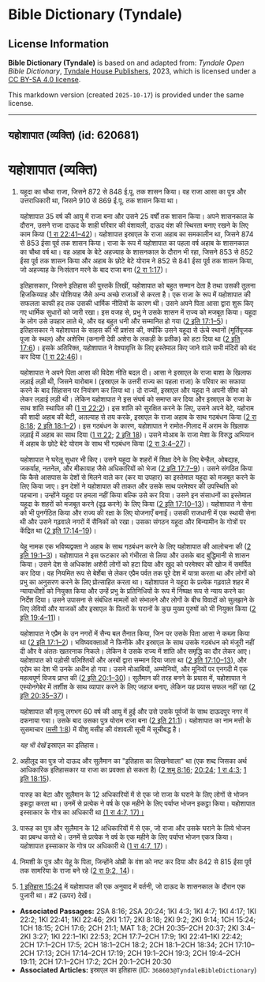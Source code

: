 # Bible Dictionary (Tyndale)

## License Information

**Bible Dictionary (Tyndale)** is based on and adapted from: _Tyndale Open Bible Dictionary_, [Tyndale House Publishers](https://tyndaleopenresources.com/), 2023, which is licensed under a [CC BY-SA 4.0 license](https://creativecommons.org/licenses/by-sa/4.0/legalcode.en).

This markdown version (created `2025-10-17`) is provided under the same license.



--------------------------------

## यहोशापात (व्यक्ति) (id: 620681)

यहोशापात (व्यक्ति)
==================

1. यहूदा का चौथा राजा, जिसने 872 से 848 ई.पू. तक शासन किया। वह राजा आसा का पुत्र और उत्तराधिकारी था, जिसने 910 से 869 ई.पू. तक शासन किया था।

    यहोशापात 35 वर्ष की आयु में राजा बना और उसने 25 वर्षों तक शासन किया। अपने शासनकाल के दौरान, उसने राजा दाऊद के शाही परिवार की वंशावली, दाऊद वंश की स्थिरता बनाए रखने के लिए काम किया ([1 रा 22:41–42](https://ref.ly/1Kgs22:41-1Kgs22:42))। यहोशापात इस्राएल के राजा अहाब का समकालीन था, जिसने 874 से 853 ईसा पूर्व तक शासन किया। राजा के रूप में यहोशापात का पहला वर्ष अहाब के शासनकाल का चौथा वर्ष था। वह अहाब के बेटे अहज्याह के शासनकाल के दौरान भी रहा, जिसने 853 से 852 ईसा पूर्व तक शासन किया और अहाब के छोटे बेटे योराम ने 852 से 841 ईसा पूर्व तक शासन किया, जो अहज्याह के निःसंतान मरने के बाद राजा बना ([2 रा 1:17](https://ref.ly/2Kgs1:17))।

    इतिहासकार, जिसने इतिहास की पुस्तकें लिखीं, यहोशापात को बहुत सम्मान देता है तथा उसकी तुलना हिजकिय्याह और योशियाह जैसे अन्य अच्छे राजाओं से करता है। एक राजा के रूप में यहोशापात की सफलता काफी हद तक उसकी धार्मिक नीतियों के कारण थी। उसने अपने पिता आसा द्वारा शुरू किए गए धार्मिक सुधारों को जारी रखा। इस वजह से, प्रभु ने उसके शासन में राज्य को मजबूत किया। यहूदा के लोग उसे उपहार लाते थे, और वह बहुत धनी और सम्मानित हो गया ([2 इति 17:1–5](https://ref.ly/2Chr17:1-2Chr17:5))। इतिहासकार ने यहोशापात के साहस की भी प्रशंसा की, क्योंकि उसने यहूदा से ऊंचे स्थानों (मूर्तिपूजक पूजा के स्थल) और अशेरिम (कनानी देवी अशेरा के लकड़ी के प्रतीक) को हटा दिया था ([2 इति 17:6](https://ref.ly/2Chr17:6))। इसके अतिरिक्त, यहोशापात ने वेश्यावृत्ति के लिए इस्तेमाल किए जाने वाले सभी मंदिरों को बंद कर दिया ([1 रा 22:46](https://ref.ly/1Kgs22:46))।

    यहोशापात ने अपने पिता आसा की विदेश नीति बदल दी। आसा ने इस्राएल के राजा बाशा के खिलाफ लड़ाई लड़ी थी, जिसने यारोबाम I (इस्राएल के उत्तरी राज्य का पहला राजा) के परिवार का सफाया करने के बाद सिंहासन पर नियंत्रण कर लिया था। दो राज्यों, इस्राएल और यहूदा ने अपनी सीमा को लेकर लड़ाई लड़ी थी। लेकिन यहोशापात ने इस संघर्ष को समाप्त कर दिया और इस्राएल के राजा के साथ शांति स्थापित की ([1 रा 22:2](https://ref.ly/1Kgs22:2))। इस शांति को सुरक्षित करने के लिए, उसने अपने बेटे, यहोराम की शादी अहाब की बेटी, अतल्याह से तय करके, इस्राएल के राजा अहाब के साथ गठबंधन किया ([2 रा 8:18](https://ref.ly/2Kgs8:18); [2 इति 18:1–2](https://ref.ly/2Chr18:1-2Chr18:2))। इस गठबंधन के कारण, यहोशापात ने रामोत\-गिलाद में अराम के खिलाफ लड़ाई में अहाब का साथ दिया ([1 रा 22](https://ref.ly/1Kgs22:1-1Kgs22:53); [2 इति 18](https://ref.ly/2Chr18:1-2Chr18:34))। उसने मोआब के राजा मेशा के विरुद्ध अभियान में अहाब के छोटे बेटे योराम के साथ भी गठबंधन किया ([2 रा 3:4–27](https://ref.ly/2Kgs3:4-2Kgs3:27))।

    यहोशापात ने घरेलू सुधार भी किए। उसने यहूदा के शहरों में शिक्षा देने के लिए बेन्हैल, ओबद्याह, जकर्याह, नतनेल, और मीकायाह जैसे अधिकारियों को भेजा ([2 इति 17:7–9](https://ref.ly/2Chr17:7-2Chr17:9))। उसने संगठित किया कि कैसे आसपास के देशों से मिलने वाले कर (कर या उपहार) का इस्तेमाल यहूदा को मजबूत करने के लिए किया जाए। इन देशों ने यहोशापात की ताकत और उसके साथ परमेश्वर की उपस्थिति को पहचाना। उन्होंने यहूदा पर हमला नहीं किया बल्कि उसे कर दिया। उसने इन संसाधनों का इस्तेमाल यहूदा के शहरों को मजबूत करने (दृढ़ करने) के लिए किया ([2 इति 17:10–13](https://ref.ly/2Chr17:10-2Chr17:13))। यहोशापात ने सेना को भी पुनर्गठित किया और राज्य की रक्षा के लिए योजनाएँ बनाईं। उसकी राजधानी में एक स्थायी सेना थी और उसने गढ़वाले नगरों में सैनिकों को रखा। उसका संगठन यहूदा और बिन्यामीन के गोत्रों पर केंद्रित था ([2 इति 17:14–19](https://ref.ly/2Chr17:14-2Chr17:19))।

    येहू नामक एक भविष्यद्वक्ता ने अहाब के साथ गठबंधन करने के लिए यहोशापात की आलोचना की ([2 इति 19:1–3](https://ref.ly/2Chr19:1-2Chr19:3))। यहोशापात ने इस फटकार को गंभीरता से लिया और उसके बाद बुद्धिमानी से शासन किया। उसने देश से अधिकांश अशेरी लोगों को हटा दिया और खुद को परमेश्वर की खोज में समर्पित कर दिया। वह नियमित रूप से बेर्शेबा से लेकर एप्रैम पर्वत तक पूरे देश में यात्रा करता था और लोगों को प्रभु का अनुसरण करने के लिए प्रोत्साहित करता था। यहोशापात ने यहूदा के प्रत्येक गढ़वाले शहर में न्यायाधीशों को नियुक्त किया और उन्हें प्रभु के प्रतिनिधियों के रूप में निष्पक्ष रूप से न्याय करने का निर्देश दिया। उसने उपासना से संबंधित मामलों को संभालने और लोगों के बीच विवादों को सुलझाने के लिए लेवियों और याजकों और इस्राएल के पितरों के घरानों के कुछ मुख्य पुरुषों को भी नियुक्त किया ([2 इति 19:4–11](https://ref.ly/2Chr19:4-2Chr19:11))।

    यहोशापात ने एप्रैम के उन नगरों में सैन्य बल तैनात किया, जिन पर उसके पिता आसा ने कब्ज़ा किया था ([2 इति 17:1–2](https://ref.ly/2Chr17:1-2Chr17:2))। भविष्यवक्ताओं ने फिनीके और इस्राएल के साथ उसके गठबंधन को मंजूरी नहीं दी और वे अंततः खतरनाक निकले। लेकिन वे उसके राज्य में शांति और समृद्धि का दौर लेकर आए। यहोशापात को पड़ोसी पलिश्तियों और अरबों द्वारा सम्मान दिया जाता था ([2 इति 17:10–13](https://ref.ly/2Chr17:10-2Chr17:13)), और एदोम का देश भी उनके अधीन हो गया। उसने मोआबियों, अम्मोनियों, और मूनियों पर एनगदी में एक महत्वपूर्ण विजय प्राप्त की ([2 इति 20:1–30](https://ref.ly/2Chr20:1-2Chr20:30))। सुलैमान की तरह बनने के प्रयास में, यहोशापात ने एस्योनगेबेर में तर्शीश के साथ व्यापार करने के लिए जहाज बनाए, लेकिन यह प्रयास सफल नहीं रहा ([2 इति 20:35–37](https://ref.ly/2Chr20:35-2Chr20:37))।

    यहोशापात की मृत्यु लगभग 60 वर्ष की आयु में हुई और उसे उसके पूर्वजों के साथ दाऊदपुर नगर में दफनाया गया। उसके बाद उसका पुत्र योराम राजा बना ([2 इति 21:1](https://ref.ly/2Chr21:1))। यहोशापात का नाम मत्ती के सुसमाचार ([मत्ती 1:8](https://ref.ly/Matt1:8)) में यीशु मसीह की वंशावली सूची में सूचीबद्ध है।

    *यह भी देखें* इस्राएल का इतिहास।

2. अहीलूद का पुत्र जो दाऊद और सुलैमान का "इतिहास का लिखनेवाला" था (एक शब्द जिसका अर्थ आधिकारिक इतिहासकार या राजा का प्रवक्ता हो सकता है) ([2 शमू 8:16](https://ref.ly/2Sam8:16); [20:24](https://ref.ly/2Sam20:24); [1 रा 4:3](https://ref.ly/1Kgs4:3); [1 इति 18:15](https://ref.ly/1Chr18:15)).

    पारुह का बेटा और सुलैमान के 12 अधिकारियों में से एक जो राजा के घराने के लिए लोगों से भोजन इकट्ठा करता था। उनमें से प्रत्येक ने वर्ष के एक महीने के लिए पर्याप्त भोजन इकट्ठा किया। यहोशापात इस्साकार के गोत्र का अधिकारी था [(1 रा 4:7, 17\)।](https://ref.ly/1Kgs4:7,1Kgs4:17)

3. पारूह का पुत्र और सुलैमान के 12 अधिकारियों में से एक, जो राजा और उसके घराने के लिये भोजन का प्रबन्ध करते थे। उनमें से प्रत्येक ने वर्ष के एक महीने के लिए पर्याप्त भोजन एकत्र किया। यहोशापात इस्साकार के गोत्र पर अधिकारी थे ([1 रा 4:7, 17](https://ref.ly/1Kgs4:7,1Kgs4:17))।
4. निमशी के पुत्र और येहू के पिता, जिन्होंने ओम्री के वंश को नष्ट कर दिया और 842 से 815 ईसा पूर्व तक सामरिया के राजा बने रहे ([2 रा 9:2, 14](https://ref.ly/2Kgs9:2,2Kgs9:14))।
5. [1 इतिहास 15:24](https://ref.ly/1Chr15:24) में यहोशापात की एक अनुवाद में वर्तनी, जो दाऊद के शासनकाल के दौरान एक पुजारी था। \#2 (ऊपर) देखें।

* **Associated Passages:** 2SA 8:16; 2SA 20:24; 1KI 4:3; 1KI 4:7; 1KI 4:17; 1KI 22:2; 1KI 22:41; 1KI 22:46; 2KI 1:17; 2KI 8:18; 2KI 9:2; 2KI 9:14; 1CH 15:24; 1CH 18:15; 2CH 17:6; 2CH 21:1; MAT 1:8; 2CH 20:35–2CH 20:37; 2KI 3:4–2KI 3:27; 1KI 22:1–1KI 22:53; 2CH 17:7–2CH 17:9; 1KI 22:41–1KI 22:42; 2CH 17:1–2CH 17:5; 2CH 18:1–2CH 18:2; 2CH 18:1–2CH 18:34; 2CH 17:10–2CH 17:13; 2CH 17:14–2CH 17:19; 2CH 19:1–2CH 19:3; 2CH 19:4–2CH 19:11; 2CH 17:1–2CH 17:2; 2CH 20:1–2CH 20:30
* **Associated Articles:** इस्राएल का इतिहास  (ID: `368603@TyndaleBibleDictionary`)

